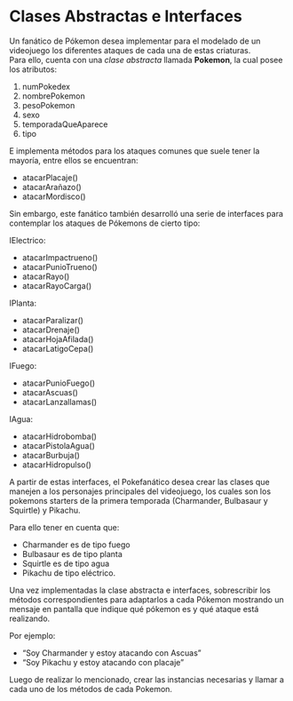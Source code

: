 # Clases Abstractas e Interfaces

Un fanático de Pókemon desea implementar para el modelado de un videojuego los diferentes ataques de cada una de estas criaturas.  
Para ello, cuenta con una _clase abstracta_ llamada **Pokemon**, la cual posee los atributos:

1. numPokedex 
1. nombrePokemon 
1. pesoPokemon
1. sexo
1. temporadaQueAparece  
1. tipo

E implementa métodos para los ataques comunes que suele tener la mayoría, entre ellos se encuentran:    
* atacarPlacaje()
* atacarArañazo()
* atacarMordisco()

Sin embargo, este fanático también desarrolló una serie de interfaces para contemplar los ataques de Pókemons de cierto tipo:

IElectrico:
* atacarImpactrueno()
* atacarPunioTrueno()
* atacarRayo()
* atacarRayoCarga()


IPlanta:
* atacarParalizar()
* atacarDrenaje()
* atacarHojaAfilada()
* atacarLatigoCepa()


IFuego: 
* atacarPunioFuego()
* atacarAscuas()
* atacarLanzallamas()


IAgua:
* atacarHidrobomba()
* atacarPistolaAgua()
* atacarBurbuja()
* atacarHidropulso()


A partir de estas interfaces, el Pokefanático desea crear las clases que manejen a los personajes principales del videojuego, los cuales son los  pokemons starters de la primera temporada (Charmander, Bulbasaur y Squirtle) y Pikachu.

Para ello tener en cuenta que: 
* Charmander es de tipo fuego
* Bulbasaur es de tipo planta
* Squirtle es de tipo agua 
* Pikachu de tipo eléctrico.

Una vez implementadas la clase abstracta e interfaces, sobrescribir los métodos correspondientes para adaptarlos a cada Pókemon mostrando un mensaje  en pantalla que indique qué pókemon es y qué ataque está realizando.

Por ejemplo: 
* “Soy Charmander y estoy atacando  con  Ascuas” 
* “Soy  Pikachu  y  estoy  atacando  con  placaje”  

Luego de realizar lo mencionado, crear las instancias necesarias y llamar a cada uno de los métodos de cada Pokemon.
